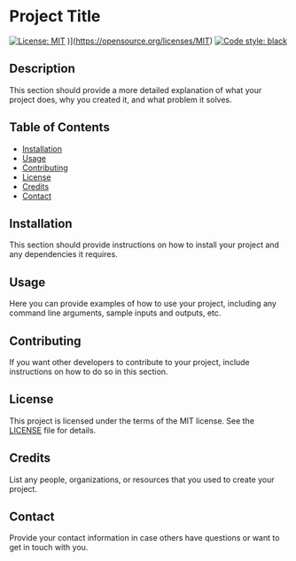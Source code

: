 # Project Title

[![License: MIT](https://img.shields.io/badge/License-MIT-yellow.svg)](https://opensource.org/licenses/MIT)
)](https://opensource.org/licenses/MIT)
[![Code style: black](https://img.shields.io/badge/code%20style-black-000000.svg)](https://github.com/psf/black)


## Description

This section should provide a more detailed explanation of what your project does, why you created it, and what problem it solves.

## Table of Contents

- [Installation](#installation)
- [Usage](#usage)
- [Contributing](#contributing)
- [License](#license)
- [Credits](#credits)
- [Contact](#contact)

## Installation

This section should provide instructions on how to install your project and any dependencies it requires.

## Usage

Here you can provide examples of how to use your project, including any command line arguments, sample inputs and outputs, etc.

## Contributing

If you want other developers to contribute to your project, include instructions on how to do so in this section.

## License

This project is licensed under the terms of the MIT license. See the [LICENSE](LICENSE) file for details.

## Credits

List any people, organizations, or resources that you used to create your project.

## Contact

Provide your contact information in case others have questions or want to get in touch with you.

